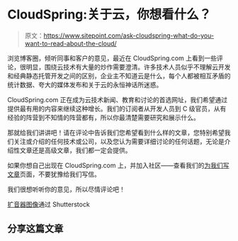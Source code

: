 # CloudSpring:关于云，你想看什么？

> 原文：<https://www.sitepoint.com/ask-cloudspring-what-do-you-want-to-read-about-the-cloud/>

浏览博客圈，倾听同事和客户的意见，最近在 CloudSpring.com 上看到一些评论，很明显，围绕云技术有大量的炒作需要澄清。许多技术人员似乎不理解云开发和经典静态托管开发之间的区别，企业主不知道云是什么，每个人都被相互矛盾的统计数据、夸大的媒体发布和关于云的永恒神话所迷惑。

CloudSpring.com 正在成为云技术新闻、教育和讨论的首选网址，我们希望通过提供最有用的内容来继续这种增长。我们的订阅者从开发人员到 C 级官员，从有经验的阵营到不知情的阵营都有，所以你最清楚需要研究和展示什么。

那就给我们讲讲吧！请在评论中告诉我们您希望看到什么样的文章，您特别希望我们关注或介绍的任何技术或公司，以及您认为需要详细讨论的任何话题，无论是介绍性文章还是高级文章，我们都一定会提供。

如果你想自己出现在 CloudSpring.com 上，并加入社区——查看我们的[为我们写文章](https://www.sitepoint.com/welcome-to-cloudspring-2/ "Write for CloudSpring")页面，不要犹豫给我们写信。

我们很想听听你的意见，所以尽情评论吧！

[扩音器图像](http://www.shutterstock.com/pic.mhtml?id=44005186)通过 Shutterstock

## 分享这篇文章